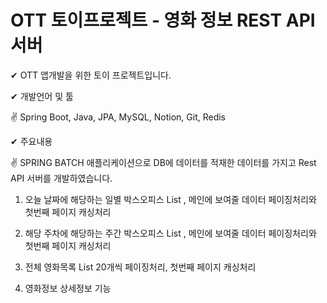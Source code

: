 # OTT 토이프로젝트 - 영화 정보 REST API 서버


✔ OTT 앱개발을 위한 토이 프로젝트입니다.

✔ 개발언어 및 툴

✌ Spring Boot, Java, JPA, MySQL, Notion, Git, Redis

✔ 주요내용

✌ SPRING BATCH 애플리케이션으로 DB에 데이터를 적재한 데이터를 가지고 Rest API 서버를 개발하였습니다.

1. 오늘 날짜에 해당하는 일별 박스오피스 List , 메인에 보여줄 데이터 페이징처리와 첫번째 페이지 캐싱처리

2. 해당 주차에 해당하는 주간 박스오피스 List , 메인에 보여줄 데이터 페이징처리와 첫번째 페이지 캐싱처리

3. 전체 영화목록 List 20개씩 페이징처리, 첫번째 페이지 캐싱처리

4. 영화정보 상세정보 기능
